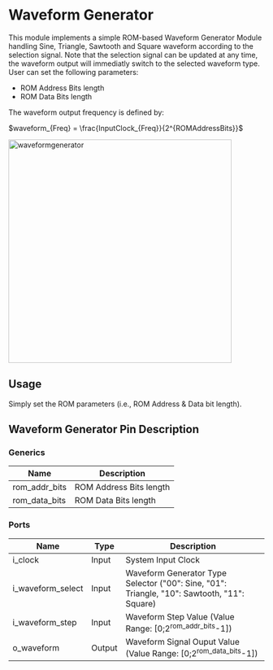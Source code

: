 # Waveform Generator

This module implements a simple ROM-based Waveform Generator Module handling Sine, Triangle, Sawtooth and Square waveform according to the selection signal. Note that the selection signal can be updated at any time, the waveform output will immediatly switch to the selected waveform type. User can set the following parameters:
- ROM Address Bits length
- ROM Data Bits length

The waveform output frequency is defined by:  

  
$waveform_{Freq} = \frac{InputClock_{Freq}}{2^{ROMAddressBits}}$

<img width="439" alt="waveformgenerator" src="https://github.com/user-attachments/assets/a23d1a29-ecde-42a1-9042-df711a26a5e0" />

## Usage

Simply set the ROM parameters (i.e., ROM Address & Data bit length).

## Waveform Generator Pin Description

### Generics

| Name | Description |
| ---- | ----------- |
| rom_addr_bits | ROM Address Bits length |
| rom_data_bits | ROM Data Bits length |

### Ports

| Name | Type | Description |
| ---- | ---- | ----------- |
| i_clock | Input | System Input Clock |
| i_waveform_select | Input | Waveform Generator Type Selector ("00": Sine, "01": Triangle, "10": Sawtooth, "11": Square)|
| i_waveform_step | Input | Waveform Step Value (Value Range: [0;2<sup>rom_addr_bits</sup>-1]) |
| o_waveform | Output | Waveform Signal Ouput Value (Value Range: [0;2<sup>rom_data_bits</sup>-1]) |
